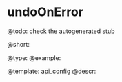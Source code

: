 undoOnError
=============

@todo:
	check the autogenerated stub


@short:
	

@type: 
@example:


@template:	api_config
@descr:


